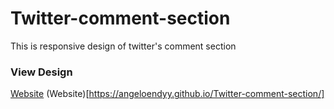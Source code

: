 # Twitter-comment-section
This is responsive design of twitter's comment section

### View Design
[Website](https://angeloendyy.github.io/Twitter-comment-section/)
(Website)[https://angeloendyy.github.io/Twitter-comment-section/]